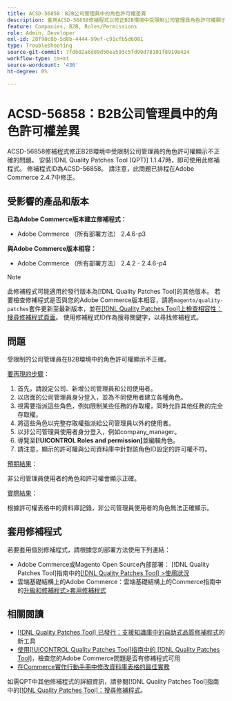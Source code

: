 ```yaml
---
title: ACSD-56858：B2B公司管理員中的角色許可權差異
description: 套用ACSD-56858修補程式以修正B2B環境中受限制公司管理員角色許可權顯示錯誤的Adobe Commerce問題。
feature: Companies, B2B, Roles/Permissions
role: Admin, Developer
exl-id: 28f90c8b-5d8b-4444-99ef-c91cfb5d6081
type: Troubleshooting
source-git-commit: 7fdb02a6d89d50ea593c5fd99d78101f89198424
workflow-type: tm+mt
source-wordcount: '436'
ht-degree: 0%

---
```


# ACSD-56858：B2B公司管理員中的角色許可權差異

ACSD-56858修補程式修正B2B環境中受限制公司管理員的角色許可權顯示不正確的問題。 安裝[!DNL Quality Patches Tool (QPT)] 1.1.47時，即可使用此修補程式。 修補程式ID為ACSD-56858。 請注意，此問題已排程在Adobe Commerce 2.4.7中修正。

## 受影響的產品和版本

**已為Adobe Commerce版本建立修補程式：**

* Adobe Commerce （所有部署方法） 2.4.6-p3

**與Adobe Commerce版本相容：**

* Adobe Commerce （所有部署方法） 2.4.2 - 2.4.6-p4

>[!NOTE]
>
>此修補程式可能適用於發行版本為[!DNL Quality Patches Tool]的其他版本。 若要檢查修補程式是否與您的Adobe Commerce版本相容，請將`magento/quality-patches`套件更新至最新版本，並在[[!DNL Quality Patches Tool]上檢查相容性：搜尋修補程式頁面](https://experienceleague.adobe.com/tools/commerce-quality-patches/index.html)。 使用修補程式ID作為搜尋關鍵字，以尋找修補程式。

## 問題

受限制的公司管理員在B2B環境中的角色許可權顯示不正確。

<u>要再現的步驟</u>：

1. 首先，請設定公司、新增公司管理員和公司使用者。
1. 以店面的公司管理員身分登入，並為不同使用者建立各種角色。
1. 視需要指派這些角色，例如限制某些任務的存取權，同時允許其他任務的完全存取權。
1. 將這些角色以完整存取權指派給公司管理員以外的使用者。
1. 以非公司管理員使用者身分登入，例如company_manager。
1. 導覽至&#x200B;**[!UICONTROL Roles and permission]**&#x200B;並編輯角色。
1. 請注意，顯示的許可權與公司資料庫中針對該角色ID設定的許可權不符。

<u>預期結果</u>：

非公司管理員使用者的角色和許可權會顯示正確。

<u>實際結果</u>：

根據許可權表格中的資料庫記錄，非公司管理員使用者的角色無法正確顯示。

## 套用修補程式

若要套用個別修補程式，請根據您的部署方法使用下列連結：

* Adobe Commerce或Magento Open Source內部部署： [!DNL Quality Patches Tool]指南中的[[!DNL Quality Patches Tool] >使用狀況](/help/tools/quality-patches-tool/usage.md)
* 雲端基礎結構上的Adobe Commerce：雲端基礎結構上的Commerce指南中的[升級和修補程式>套用修補程式](https://experienceleague.adobe.com/docs/commerce-cloud-service/user-guide/develop/upgrade/apply-patches.html)

## 相關閱讀

* [[!DNL Quality Patches Tool] 已發行：支援知識庫中的自助式品質修補程式](https://experienceleague.adobe.com/en/docs/commerce-operations/tools/quality-patches-tool/quality-patches-tool-to-self-serve-quality-patches)的新工具
* [使用[!UICONTROL Quality Patches Tool]指南中的 [!DNL Quality Patches Tool]](/help/tools/quality-patches-tool/patches-available-in-qpt/check-patch-for-magento-issue-with-magento-quality-patches.md)，檢查您的Adobe Commerce問題是否有修補程式可用
* [在Commerce實作行動手冊中修改資料庫表格的最佳實務](https://experienceleague.adobe.com/en/docs/commerce-operations/implementation-playbook/best-practices/development/modifying-core-and-third-party-tables#why-adobe-recommends-avoiding-modifications)

如需QPT中其他修補程式的詳細資訊，請參閱[!DNL Quality Patches Tool]指南中的[[!DNL Quality Patches Tool]：搜尋修補程式](https://experienceleague.adobe.com/tools/commerce-quality-patches/index.html)。

